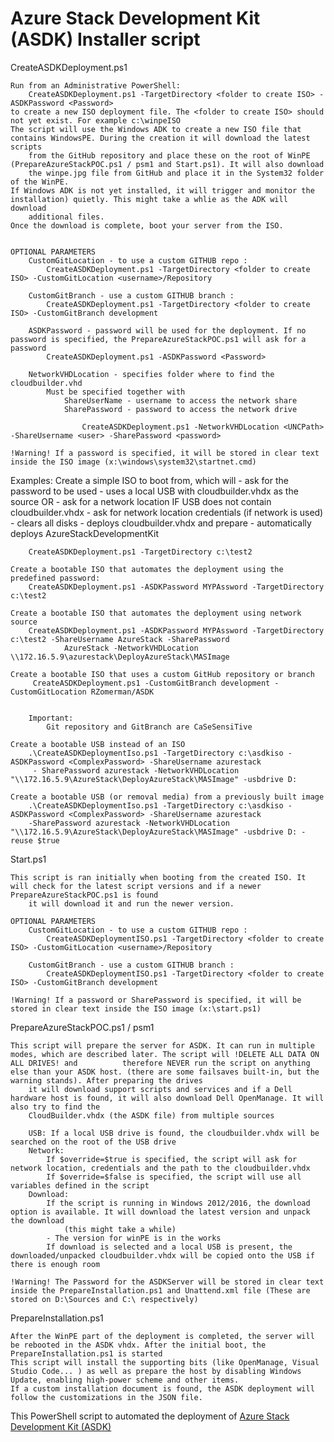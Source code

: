 # Azure Stack Development Kit (ASDK) Installer script

CreateASDKDeployment.ps1
    
    Run from an Administrative PowerShell: 
        CreateASDKDeployment.ps1 -TargetDirectory <folder to create ISO> -ASDKPassword <Password>
    to create a new ISO deployment file. The <folder to create ISO> should not yet exist. For example c:\winpeISO
    The script will use the Windows ADK to create a new ISO file that contains WindowsPE. During the creation it will download the latest scripts
        from the GitHub repository and place these on the root of WinPE (PrepareAzureStackPOC.ps1 / psm1 and Start.ps1). It will also download
        the winpe.jpg file from GitHub and place it in the System32 folder of the WinPE.
    If Windows ADK is not yet installed, it will trigger and monitor the installation) quietly. This might take a whlie as the ADK will download 
        additional files. 
    Once the download is complete, boot your server from the ISO. 


    OPTIONAL PARAMETERS
        CustomGitLocation - to use a custom GITHUB repo : 
            CreateASDKDeployment.ps1 -TargetDirectory <folder to create ISO> -CustomGitLocation <username>/Repository

        CustomGitBranch - use a custom GITHUB branch : 
            CreateASDKDeployment.ps1 -TargetDirectory <folder to create ISO> -CustomGitBranch development

        ASDKPassword - password will be used for the deployment. If no password is specified, the PrepareAzureStackPOC.ps1 will ask for a password
            CreateASDKDeployment.ps1 -ASDKPassword <Password>
        
        NetworkVHDLocation - specifies folder where to find the cloudbuilder.vhd 
            Must be specified together with
                ShareUserName - username to access the network share
                SharePassword - password to access the network drive
            
                    CreateASDKDeployment.ps1 -NetworkVHDLocation <UNCPath> -ShareUsername <user> -SharePassword <password>

    !Warning! If a password is specified, it will be stored in clear text inside the ISO image (x:\windows\system32\startnet.cmd)
    

Examples:
    Create a simple ISO to boot from, which will 
        - ask for the password to be used
        - uses a local USB with cloudbuilder.vhdx as the source OR
            - ask for a network location IF USB does not contain cloudbuilder.vhdx
            - ask for network location credentials (if network is used)
        - clears all disks
        - deploys cloudbuilder.vhdx and prepare
        - automatically deploys AzureStackDevelopmentKit

        CreateASDKDeployment.ps1 -TargetDirectory c:\test2
        
    Create a bootable ISO that automates the deployment using the predefined password:    
        CreateASDKDeployment.ps1 -ASDKPassword MYPAssword -TargetDirectory c:\test2 

    Create a bootable ISO that automates the deployment using network source
        CreateASDKDeployment.ps1 -ASDKPassword MYPAssword -TargetDirectory c:\test2 -ShareUsername AzureStack -SharePassword
                AzureStack -NetworkVHDLocation \\172.16.5.9\azurestack\DeployAzureStack\MASImage
         
    Create a bootable ISO that uses a custom GitHub repository or branch     
         CreateASDKDeployment.ps1 -CustomGitBranch development -CustomGitLocation RZomerman/ASDK
        

        Important:
            Git repository and GitBranch are CaSeSensiTive 
    
    Create a bootable USB instead of an ISO
        .\CreateASDKDeploymentIso.ps1 -TargetDirectory c:\asdkiso -ASDKPassword <ComplexPassword> -ShareUsername azurestack 
         - SharePassword azurestack -NetworkVHDLocation "\\172.16.5.9\AzureStack\DeployAzureStack\MASImage" -usbdrive D: 
        
    Create a bootable USB (or removal media) from a previously built image    
        .\CreateASDKDeploymentIso.ps1 -TargetDirectory c:\asdkiso -ASDKPassword <ComplexPassword> -ShareUsername azurestack 
        -SharePassword azurestack -NetworkVHDLocation "\\172.16.5.9\AzureStack\DeployAzureStack\MASImage" -usbdrive D: -reuse $true
    

Start.ps1

    This script is ran initially when booting from the created ISO. It will check for the latest script versions and if a newer PrepareAzureStackPOC.ps1 is found
        it will download it and run the newer version.

    OPTIONAL PARAMETERS
        CustomGitLocation - to use a custom GITHUB repo : 
            CreateASDKDeploymentISO.ps1 -TargetDirectory <folder to create ISO> -CustomGitLocation <username>/Repository

        CustomGitBranch - use a custom GITHUB branch : 
            CreateASDKDeploymentISO.ps1 -TargetDirectory <folder to create ISO> -CustomGitBranch development
    
    !Warning! If a password or SharePassword is specified, it will be stored in clear text inside the ISO image (x:\start.ps1)


PrepareAzureStackPOC.ps1 / psm1

    This script will prepare the server for ASDK. It can run in multiple modes, which are described later. The script will !DELETE ALL DATA ON ALL DRIVES! and          therefore NEVER run the script on anything else than your ASDK host. (there are some failsaves built-in, but the warning stands). After preparing the drives 
        it will download support scripts and services and if a Dell hardware host is found, it will also download Dell OpenManage. It will also try to find the 
        CloudBuilder.vhdx (the ASDK file) from multiple sources

        USB: If a local USB drive is found, the cloudbuilder.vhdx will be searched on the root of the USB drive
        Network: 
            If $override=$true is specified, the script will ask for network location, credentials and the path to the cloudbuilder.vhdx
            If $override=$false is specified, the script will use all variables defined in the script
        Download:
            If the script is running in Windows 2012/2016, the download option is available. It will download the latest version and unpack the download
                (this might take a while)
            - The version for winPE is in the works
            If download is selected and a local USB is present, the downloaded/unpacked cloudbuilder.vhdx will be copied onto the USB if there is enough room
    
    !Warning! The Password for the ASDKServer will be stored in clear text inside the PrepareInstallation.ps1 and Unattend.xml file (These are stored on D:\Sources and C:\ respectively)
                

PrepareInstallation.ps1

    After the WinPE part of the deployment is completed, the server will be rebooted in the ASDK vhdx. After the initial boot, the PrepareInstallation.ps1 is started
    This script will install the supporting bits (like OpenManage, Visual Studio Code... ) as well as prepare the host by disabling Windows Update, enabling high-power scheme and other items.
    If a custom installation document is found, the ASDK deployment will follow the customizations in the JSON file. 


This PowerShell script to automated the deployment of [Azure Stack Development Kit (ASDK)](https://docs.microsoft.com/en-us/azure/azure-stack/asdk/asdk-what-is)
